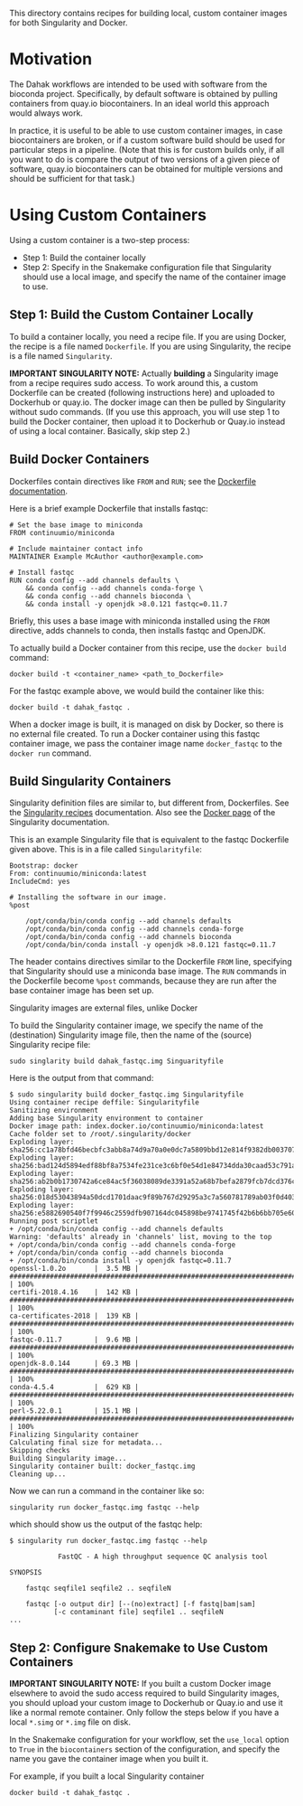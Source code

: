 This directory contains recipes for building local, custom container images for
both Singularity and Docker.

# Motivation

The Dahak workflows are intended to be used with software from the bioconda
project. Specifically, by default software is obtained by pulling containers
from quay.io biocontainers. In an ideal world this approach would always work.

In practice, it is useful to be able to use custom container images, in case
biocontainers are broken, or if a custom software build should be used for
particular steps in a pipeline. (Note that this is for custom builds only, if
all you want to do is compare the output of two versions of a given piece of
software, quay.io biocontainers can be obtained for multiple versions and
should be sufficient for that task.)

# Using Custom Containers

Using a custom container is a two-step process:

* Step 1: Build the container locally
* Step 2: Specify in the Snakemake configuration file that Singularity should
  use a local image, and specify the name of the container image to use.

## Step 1: Build the Custom Container Locally

To build a container locally, you need a recipe file.  If you are using Docker,
the recipe is a file named `Dockerfile`. If you are using Singularity, the
recipe is a file named `Singularity`.

**IMPORTANT SINGULARITY NOTE:** Actually **building** a Singularity image from a recipe
requires sudo access.  To work around this, a custom Dockerfile can be created
(following instructions here) and uploaded to Dockerhub or quay.io. The docker
image can then be pulled by Singularity without sudo commands. (If you use this
approach, you will use step 1 to build the Docker container, then upload it to
Dockerhub or Quay.io instead of using a local container. Basically, skip step 2.)

## Build Docker Containers

Dockerfiles contain directives like `FROM` and `RUN`; see the
[Dockerfile documentation](https://docs.docker.com/engine/reference/builder/#shell-form-entrypoint-example).

Here is a brief example Dockerfile that installs fastqc:

```
# Set the base image to miniconda
FROM continuumio/miniconda

# Include maintainer contact info
MAINTAINER Example McAuthor <author@example.com>

# Install fastqc
RUN conda config --add channels defaults \
    && conda config --add channels conda-forge \
    && conda config --add channels bioconda \
    && conda install -y openjdk >8.0.121 fastqc=0.11.7
```

Briefly, this uses a base image with miniconda installed using the `FROM`
directive, adds channels to conda, then installs fastqc and OpenJDK.

To actually build a Docker container from this recipe, use the `docker build`
command:

```
docker build -t <container_name> <path_to_Dockerfile>
```

For the fastqc example above, we would build the container like this:

```
docker build -t dahak_fastqc .
```

When a docker image is built, it is managed on disk by Docker,
so there is no external file created. To run a Docker container
using this fastqc container image, we pass the container image name
`docker_fastqc` to the `docker run` command.


## Build Singularity Containers

Singularity definition files are similar to, but different from,
Dockerfiles. See the [Singularity recipes](http://singularity.lbl.gov/docs-recipes#apps)
documentation. Also see the [Docker page](http://singularity.lbl.gov/archive/docs/v2-2/docs-docker)
of the Singularity documentation.

This is an example Singularity file that is equivalent to the fastqc Dockerfile
given above. This is in a file called `Singularityfile`:

```
Bootstrap: docker
From: continuumio/miniconda:latest
IncludeCmd: yes

# Installing the software in our image.
%post

    /opt/conda/bin/conda config --add channels defaults
    /opt/conda/bin/conda config --add channels conda-forge
    /opt/conda/bin/conda config --add channels bioconda
    /opt/conda/bin/conda install -y openjdk >8.0.121 fastqc=0.11.7
```

The header contains directives similar to the Dockerfile `FROM`
line, specifying that Singularity should use a miniconda base
image. The `RUN` commands in the Dockerfile become `%post`
commands, because they are run after the base container image
has been set up.

Singularity images are external files, unlike Docker 

To build the Singularity container image, we specify
the name of the (destination) Singularity image file,
then the name of the (source) Singularity recipe file:

```
sudo singlarity build dahak_fastqc.img Singuarityfile
```

Here is the output from that command:

```
$ sudo singularity build docker_fastqc.img Singularityfile
Using container recipe deffile: Singularityfile
Sanitizing environment
Adding base Singularity environment to container
Docker image path: index.docker.io/continuumio/miniconda:latest
Cache folder set to /root/.singularity/docker
Exploding layer: sha256:cc1a78bfd46becbfc3abb8a74d9a70a0e0dc7a5809bbd12e814f9382db003707.tar.gz
Exploding layer: sha256:bad124d5894edf88bf8a7534fe231ce3c6bf0e54d1e84734dda30caad53c791a.tar.gz
Exploding layer: sha256:ab2b0b1730742a6ce84ac5f36038089de3391a52a68b7befa2879fcb7dcd376c.tar.gz
Exploding layer: sha256:018d53043894a50dcd1701daac9f89b767d29295a3c7a560781789ab03f0d403.tar.gz
Exploding layer: sha256:e5882690540f7f9946c2559dfb907164dc045898be9741745f42b6b6bb705e60.tar.gz
Running post scriptlet
+ /opt/conda/bin/conda config --add channels defaults
Warning: 'defaults' already in 'channels' list, moving to the top
+ /opt/conda/bin/conda config --add channels conda-forge
+ /opt/conda/bin/conda config --add channels bioconda
+ /opt/conda/bin/conda install -y openjdk fastqc=0.11.7
openssl-1.0.2o       |  3.5 MB | ####################################################################### | 100%
certifi-2018.4.16    |  142 KB | ####################################################################### | 100%
ca-certificates-2018 |  139 KB | ####################################################################### | 100%
fastqc-0.11.7        |  9.6 MB | ####################################################################### | 100%
openjdk-8.0.144      | 69.3 MB | ####################################################################### | 100%
conda-4.5.4          |  629 KB | ####################################################################### | 100%
perl-5.22.0.1        | 15.1 MB | ####################################################################### | 100%
Finalizing Singularity container
Calculating final size for metadata...
Skipping checks
Building Singularity image...
Singularity container built: docker_fastqc.img
Cleaning up...
```

Now we can run a command in the container like so:

```
singularity run docker_fastqc.img fastqc --help
```

which should show us the output of the fastqc help:

```
$ singularity run docker_fastqc.img fastqc --help

            FastQC - A high throughput sequence QC analysis tool

SYNOPSIS

    fastqc seqfile1 seqfile2 .. seqfileN

    fastqc [-o output dir] [--(no)extract] [-f fastq|bam|sam]
           [-c contaminant file] seqfile1 .. seqfileN
...
```


## Step 2: Configure Snakemake to Use Custom Containers

**IMPORTANT SINGULARITY NOTE:** If you built a custom Docker image elsewhere to
avoid the sudo access required to build Singularity images, you should upload
your custom image to Dockerhub or Quay.io and use it like a normal remote
container.  Only follow the steps below if you have a local `*.simg` or `*.img`
file on disk.

In the Snakemake configuration for your workflow, set the `use_local` option to
`True` in the `biocontainers` section of the configuration, and specify the
name you gave the container image when you built it.

For example, if you built a local Singularity container

```
docker build -t dahak_fastqc .
```

